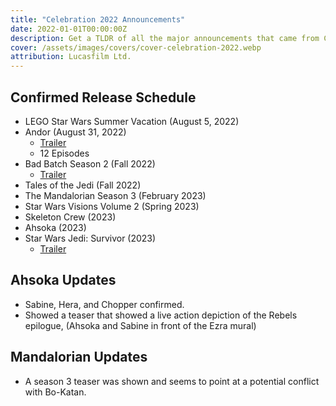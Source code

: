 ```yaml
---
title: "Celebration 2022 Announcements"
date: 2022-01-01T00:00:00Z
description: Get a TLDR of all the major announcements that came from Celebration 2022.
cover: /assets/images/covers/cover-celebration-2022.webp
attribution: Lucasfilm Ltd.
---
```


## Confirmed Release Schedule
- LEGO Star Wars Summer Vacation (August 5, 2022)
- Andor (August 31, 2022)
    - [Trailer](https://www.youtube.com/watch?v=j5UX1Adanis)
    - 12 Episodes
- Bad Batch Season 2 (Fall 2022)
    - [Trailer](https://www.youtube.com/watch?v=6JX5OW8cOec)
- Tales of the Jedi (Fall 2022)
- The Mandalorian Season 3 (February 2023)
- Star Wars Visions Volume 2 (Spring 2023)
- Skeleton Crew (2023)
- Ahsoka (2023)
- Star Wars Jedi: Survivor (2023)
    - [Trailer](https://www.youtube.com/watch?v=4HLDaBGdnLc)

## Ahsoka Updates
- Sabine, Hera, and Chopper confirmed.
- Showed a teaser that showed a live action depiction of the Rebels epilogue, (Ahsoka and Sabine in front of the Ezra mural)

## Mandalorian Updates
- A season 3 teaser was shown and seems to point at a potential conflict with Bo-Katan.
